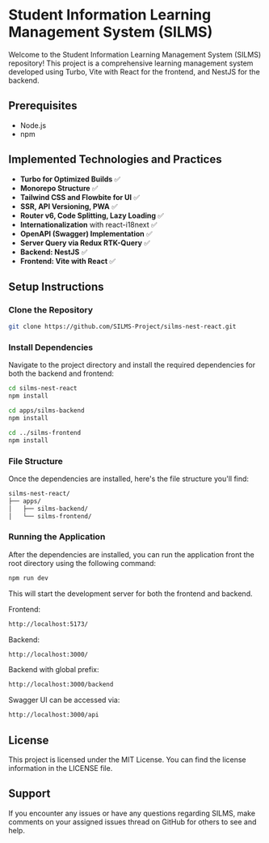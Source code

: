 # Student Information Learning Management System (SILMS)

Welcome to the Student Information Learning Management System (SILMS) repository! This project is a comprehensive learning management system developed using Turbo, Vite with React for the frontend, and NestJS for the backend.

## Prerequisites

- Node.js
- npm

## Implemented Technologies and Practices
- **Turbo for Optimized Builds** ✅
- **Monorepo Structure** ✅
- **Tailwind CSS and Flowbite for UI** ✅
- **SSR, API Versioning, PWA** ✅
- **Router v6, Code Splitting, Lazy Loading** ✅
- **Internationalization** with react-i18next ✅
- **OpenAPI (Swagger) Implementation** ✅
- **Server Query via Redux RTK-Query** ✅
- **Backend: NestJS** ✅
- **Frontend: Vite with React** ✅



## Setup Instructions

### Clone the Repository

```bash
git clone https://github.com/SILMS-Project/silms-nest-react.git
```
### Install Dependencies

Navigate to the project directory and install the required dependencies for both the backend and frontend:

```bash
cd silms-nest-react
npm install

cd apps/silms-backend
npm install

cd ../silms-frontend
npm install
```

### File Structure
Once the dependencies are installed, here's the file structure you'll find:
```bash
silms-nest-react/
├── apps/
│   ├── silms-backend/
│   └── silms-frontend/

```

### Running the Application
After the dependencies are installed, you can run the application front the root directory using the following command:
```bash
npm run dev
```

This will start the development server for both the frontend and backend.

Frontend: 
```bash
http://localhost:5173/ 
```

Backend: 
```bash
http://localhost:3000/
```

Backend with global prefix: 
```bash
http://localhost:3000/backend
```
Swagger UI can be accessed via: 
```bash
http://localhost:3000/api
```

## License
This project is licensed under the MIT License. You can find the license information in the LICENSE file.

## Support
If you encounter any issues or have any questions regarding SILMS, make comments on your assigned issues thread on GitHub for others to see and help.
